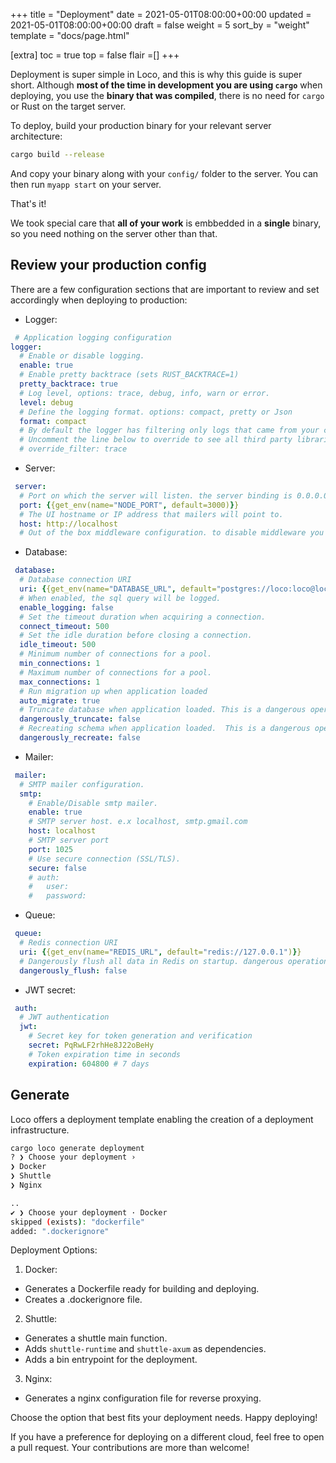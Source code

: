 +++
title = "Deployment"
date = 2021-05-01T08:00:00+00:00
updated = 2021-05-01T08:00:00+00:00
draft = false
weight = 5
sort_by = "weight"
template = "docs/page.html"

[extra]
toc = true
top = false
flair =[]
+++

Deployment is super simple in Loco, and this is why this guide is super short. Although **most of the time in development you are using `cargo`** when deploying, you use the **binary that was compiled**, there is no need for `cargo` or Rust on the target server.

To deploy, build your production binary for your relevant server architecture:

<!-- <snip id="build-command" inject_from="yaml"> -->
```sh
cargo build --release
```
<!-- </snip>-->

And copy your binary along with your `config/` folder to the server. You can then run `myapp start` on your server.

That's it!

We took special care that **all of your work** is embbedded in a **single** binary, so you need nothing on the server other than that.

## Review your production config

There are a few configuration sections that are important to review and set accordingly when deploying to production:

- Logger:

<!-- <snip id="configuration-logger" inject_from="code" template="```yaml \n {snippet} \n ```"> -->
```yaml 
 # Application logging configuration
logger:
  # Enable or disable logging.
  enable: true
  # Enable pretty backtrace (sets RUST_BACKTRACE=1)
  pretty_backtrace: true
  # Log level, options: trace, debug, info, warn or error.
  level: debug
  # Define the logging format. options: compact, pretty or Json
  format: compact
  # By default the logger has filtering only logs that came from your code or logs that came from `loco` framework. to see all third party libraries
  # Uncomment the line below to override to see all third party libraries you can enable this config and override the logger filters.
  # override_filter: trace 
 ```
<!-- </snip>-->
 

- Server:
<!-- <snip id="configuration-server" inject_from="code" template="```yaml \n {snippet} \n ```"> -->
```yaml 
 server:
  # Port on which the server will listen. the server binding is 0.0.0.0:{PORT}
  port: {{get_env(name="NODE_PORT", default=3000)}}
  # The UI hostname or IP address that mailers will point to.
  host: http://localhost
  # Out of the box middleware configuration. to disable middleware you can changed the `enable` field to `false` of comment the middleware block 
 ```
<!-- </snip>-->


- Database:
<!-- <snip id="configuration-database" inject_from="code" template="```yaml \n {snippet} \n ```"> -->
```yaml 
 database:
  # Database connection URI
  uri: {{get_env(name="DATABASE_URL", default="postgres://loco:loco@localhost:5432/loco_app")}}
  # When enabled, the sql query will be logged.
  enable_logging: false
  # Set the timeout duration when acquiring a connection.
  connect_timeout: 500
  # Set the idle duration before closing a connection.
  idle_timeout: 500
  # Minimum number of connections for a pool.
  min_connections: 1
  # Maximum number of connections for a pool.
  max_connections: 1
  # Run migration up when application loaded
  auto_migrate: true
  # Truncate database when application loaded. This is a dangerous operation, make sure that you using this flag only on dev environments or test mode
  dangerously_truncate: false
  # Recreating schema when application loaded.  This is a dangerous operation, make sure that you using this flag only on dev environments or test mode
  dangerously_recreate: false 
 ```
<!-- </snip>-->


- Mailer:
<!-- <snip id="configuration-mailer" inject_from="code" template="```yaml \n {snippet} \n ```"> -->
```yaml 
 mailer:
  # SMTP mailer configuration.
  smtp:
    # Enable/Disable smtp mailer.
    enable: true
    # SMTP server host. e.x localhost, smtp.gmail.com
    host: localhost
    # SMTP server port
    port: 1025
    # Use secure connection (SSL/TLS).
    secure: false
    # auth:
    #   user:
    #   password: 
 ```
<!-- </snip>-->

- Queue:
<!-- <snip id="configuration-queue" inject_from="code" template="```yaml \n {snippet} \n ```"> -->
```yaml 
 queue:
  # Redis connection URI
  uri: {{get_env(name="REDIS_URL", default="redis://127.0.0.1")}}
  # Dangerously flush all data in Redis on startup. dangerous operation, make sure that you using this flag only on dev environments or test mode
  dangerously_flush: false 
 ```
<!-- </snip>-->

- JWT secret:
<!-- <snip id="configuration-auth" inject_from="code" template="```yaml \n {snippet} \n ```"> -->
```yaml 
 auth:
  # JWT authentication
  jwt:
    # Secret key for token generation and verification
    secret: PqRwLF2rhHe8J22oBeHy
    # Token expiration time in seconds
    expiration: 604800 # 7 days 
 ```
<!-- </snip>-->


## Generate

Loco offers a deployment template enabling the creation of a deployment infrastructure.

<!-- <snip id="generate-deployment-command" inject_from="yaml"> -->
```sh
cargo loco generate deployment
? ❯ Choose your deployment ›
❯ Docker
❯ Shuttle
❯ Nginx

..
✔ ❯ Choose your deployment · Docker
skipped (exists): "dockerfile"
added: ".dockerignore"
```
<!-- </snip>-->


Deployment Options:

1. Docker:

- Generates a Dockerfile ready for building and deploying.
- Creates a .dockerignore file.

2. Shuttle:

- Generates a shuttle main function.
- Adds `shuttle-runtime` and `shuttle-axum` as dependencies.
- Adds a bin entrypoint for the deployment.

3. Nginx:

- Generates a nginx configuration file for reverse proxying.

Choose the option that best fits your deployment needs. Happy deploying!

If you have a preference for deploying on a different cloud, feel free to open a pull request. Your contributions are more than welcome!
